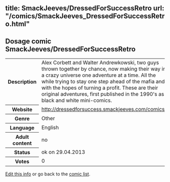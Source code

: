 title: SmackJeeves/DressedForSuccessRetro
url: "/comics/SmackJeeves_DressedForSuccessRetro.html"
---
Dosage comic SmackJeeves/DressedForSuccessRetro
-----------------------------------------

<p id="msg"></p>
<script type="text/javascript">
if (window.location.search === '?edit_info_mail=sent_ok') {
  var elem = document.getElementById("msg");
  elem.innerHTML = 'Edited information sucessfully sent.';
  elem.className = 'ok';
}
</script>
<table class="comicinfo">
<tr>
<th>Description</th><td>Alex Corbett and Walter Andrewkowski, two guys thrown together by chance, now making their way in a crazy universe one adventure at a time. All the while trying to stay one step ahead of the mafia and with the hopes of turning a profit. These are their original adventures, first published in the 1990's as black and white mini-comics.</td>
</tr>
<tr>
<th>Website</th><td><a href="http://dressedforsuccess.smackjeeves.com/comics/">http://dressedforsuccess.smackjeeves.com/comics/</a></td>
</tr>
<tr>
<th>Genre</th><td>Other</td>
</tr>
<tr>
<th>Language</th><td>English</td>
</tr>
<tr>
<th>Adult content</th><td>no</td>
</tr>
<tr>
<th>Status</th><td>ok on 29.04.2013</td>
</tr>
<tr>
<th>Votes</th><td>0</td>
</tr>
</table>

[Edit this info](SmackJeeves_DressedForSuccessRetro_edit.html) or go back to the [comic list](../comic-index.html).
